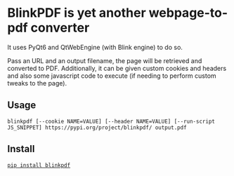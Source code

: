 # BlinkPDF is yet another webpage-to-pdf converter

It uses PyQt6 and QtWebEngine (with Blink engine) to do so.

Pass an URL and an output filename, the page will be retrieved and converted
to PDF. Additionally, it can be given custom cookies and headers and also
some javascript code to execute (if needing to perform custom tweaks to
the page).

## Usage

`blinkpdf [--cookie NAME=VALUE] [--header NAME=VALUE] [--run-script JS_SNIPPET] https://pypi.org/project/blinkpdf/ output.pdf`

## Install

[`pip install blinkpdf`](https://pypi.org/project/blinkpdf/)
